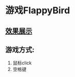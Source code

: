# 游戏FlappyBird
## [效果展示](https://unroll.github.io/FlappyBird/index.html)
## 游戏方式:
1. 鼠标click
2. 空格键
